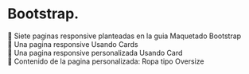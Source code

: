 # Bootstrap.

:star2: Siete paginas responsive planteadas en la guia Maquetado Bootstrap<br>
:star2: Una pagina responsive Usando Cards<br>
:star2: Una pagina responsive personalizada Usando Card<br>
:star2: Contenido de la pagina personalizada: Ropa tipo Oversize
